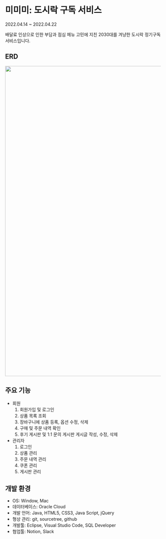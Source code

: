 # 미미미: 도시락 구독 서비스

2022.04.14 ~ 2022.04.22

배달료 인상으로 인한 부담과 점심 메뉴 고민에 지친 2030대를 겨냥한 도시락 정기구독 서비스입니다.

## ERD

<img src="https://user-images.githubusercontent.com/71698417/169643027-9fb5d9d7-3fa2-4992-bb98-43a340b2b7a5.png" width="1000">


## 주요 기능

- 회원
    1. 회원가입 및 로그인
    2. 상품 목록 조회
    3. 장바구니에 상품 등록, 옵션 수정, 삭제
    4. 구매 및 주문 내역 확인
    5. 후기 게시판 및 1:1 문의 게시판 게시글 작성, 수정, 삭제
- 관리자
    1. 로그인
    2. 상품 관리
    3. 주문 내역 관리
    4. 쿠폰 관리
    5. 게시판 관리

## 개발 환경

- OS: Window, Mac
- 데이터베이스: Oracle Cloud
- 개발 언어: Java, HTML5, CSS3, Java Script, jQuery
- 형상 관리: git, sourcetree, github
- 개발툴: Eclipse, Visual Studio Code, SQL Developer
- 협업툴: Notion, Slack
